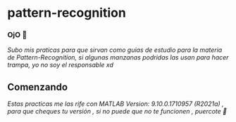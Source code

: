 # pattern-recognition
### OjO 👀
_Subo mis praticas para que sirvan como guias de estudio para la materia de Pattern-Recognition, si algunas manzanas podridas las usan para hacer trampa, yo no soy el responsable xd_
## Comenzando 
_Estas practicas me las rife con  MATLAB Version: 9.10.0.1710957 (R2021a) , para que cheques tu versión , si no puede que no te funcionen , puercote 🥵_ 


